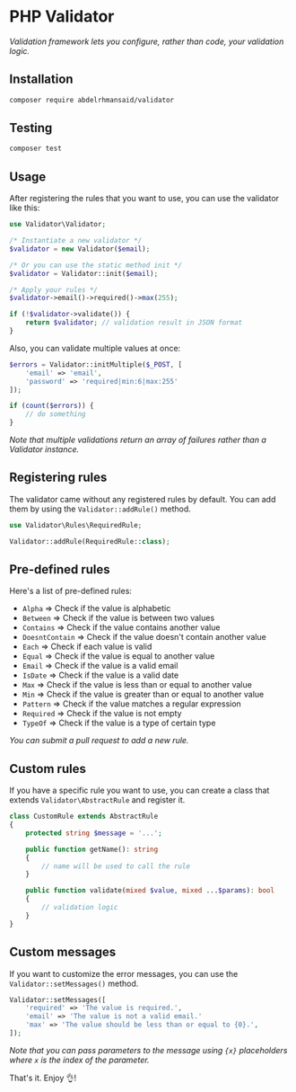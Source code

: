 # PHP Validator

*Validation framework lets you configure, rather than code, your validation logic.*

## Installation

```sh
composer require abdelrhmansaid/validator
```

## Testing

```sh
composer test
```

## Usage

After registering the rules that you want to use, you can use the validator like this:

```php
use Validator\Validator;

/* Instantiate a new validator */
$validator = new Validator($email);

/* Or you can use the static method init */
$validator = Validator::init($email);

/* Apply your rules */
$validator->email()->required()->max(255);

if (!$validator->validate()) {
    return $validator; // validation result in JSON format
}
```

Also, you can validate multiple values at once:

```php
$errors = Validator::initMultiple($_POST, [
    'email' => 'email',
    'password' => 'required|min:6|max:255'
]);

if (count($errors)) {
    // do something
}
```

*Note that multiple validations return an array of failures rather than a Validator instance.*

## Registering rules

The validator came without any registered rules by default. You can add them by using the `Validator::addRule()` method.

```php
use Validator\Rules\RequiredRule;

Validator::addRule(RequiredRule::class);
```

## Pre-defined rules

Here's a list of pre-defined rules:
- `Alpha` => Check if the value is alphabetic
- `Between` => Check if the value is between two values
- `Contains` => Check if the value contains another value
- `DoesntContain` => Check if the value doesn't contain another value
- `Each` => Check if each value is valid
- `Equal` => Check if the value is equal to another value
- `Email` => Check if the value is a valid email
- `IsDate` => Check if the value is a valid date
- `Max` => Check if the value is less than or equal to another value
- `Min` => Check if the value is greater than or equal to another value
- `Pattern` => Check if the value matches a regular expression
- `Required` => Check if the value is not empty
- `TypeOf` => Check if the value is a type of certain type

*You can submit a pull request to add a new rule.*

## Custom rules

If you have a specific rule you want to use, you can create a class that extends `Validator\AbstractRule` and register it.

```php
class CustomRule extends AbstractRule
{
    protected string $message = '...';

    public function getName(): string
    {
        // name will be used to call the rule
    }

    public function validate(mixed $value, mixed ...$params): bool
    {
        // validation logic
    }
}
```

## Custom messages

If you want to customize the error messages, you can use the `Validator::setMessages()` method.

```php
Validator::setMessages([
    'required' => 'The value is required.',
    'email' => 'The value is not a valid email.'
    'max' => 'The value should be less than or equal to {0}.',
]);
```

*Note that you can pass parameters to the message using `{x}` placeholders where `x` is the index of the parameter.*

That's it. Enjoy 👌!